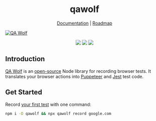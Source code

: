 <h1 align="center">qawolf</h1>

<p align="center">
    <a href="https://docs.qawolf.com">Documentation</a> |
    <a href="https://github.com/qawolf/qawolf/projects/4">Roadmap</a>
</p>

<a href="https://qawolf.com"><img src="https://storage.googleapis.com/docs.qawolf.com/home/record-small.gif" alt="QA Wolf"></a>

<p align="center">
  <a href="https://gitter.im/qawolf/community" alt="Gitter chat"><img src="https://badges.gitter.im/qawolf/gitter.png" /></a>
  <a href="https://github.com/qawolf/qawolf/actions?query=workflow%3A%22npm+test%22"><img src="https://github.com/qawolf/qawolf/workflows/npm%20test/badge.svg" /></a>
  <a href="https://github.com/qawolf/examples" alt="Examples"><img src="https://github.com/qawolf/examples/workflows/qawolf%20examples/badge.svg" /></a>
</p>

## Introduction

[QA Wolf](https://www.qawolf.com/) is an [open-source](https://github.com/qawolf/qawolf) Node library for recording browser tests. It translates your browser actions into [Puppeteer](https://pptr.dev/) and [Jest](https://jestjs.io/) test code.

## Get Started

Record [your first test](https://www.qawolf.com/docs/your_first_test) with one command:

```sh
npm i -D qawolf && npx qawolf record google.com
```
